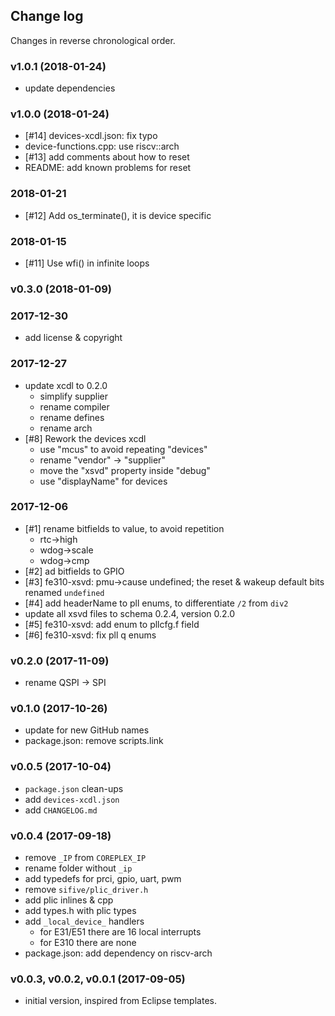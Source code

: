 ## Change log

Changes in reverse chronological order.

### v1.0.1 (2018-01-24)

* update dependencies

### v1.0.0 (2018-01-24)

* [#14] devices-xcdl.json: fix typo
* device-functions.cpp: use riscv::arch
* [#13] add comments about how to reset
* README: add known problems for reset

### 2018-01-21

* [#12] Add os_terminate(), it is device specific

### 2018-01-15

* [#11] Use wfi() in infinite loops

### v0.3.0 (2018-01-09)

### 2017-12-30

* add license & copyright

### 2017-12-27

* update xcdl to 0.2.0
  * simplify supplier
  * rename compiler
  * rename defines
  * rename arch
* [#8] Rework the devices xcdl
  * use "mcus" to avoid repeating "devices"
  * rename "vendor" -> "supplier"
  * move the "xsvd" property inside "debug"
  * use "displayName" for devices
  
### 2017-12-06

* [#1] rename bitfields to value, to avoid repetition
  * rtc->high
  * wdog->scale
  * wdog->cmp
* [#2] ad bitfields to GPIO
* [#3] fe310-xsvd: pmu->cause undefined; the reset & wakeup default bits renamed `undefined`
* [#4] add headerName to pll enums, to differentiate `/2` from `div2`
* update all xsvd files to schema 0.2.4, version 0.2.0
* [#5] fe310-xsvd: add enum to pllcfg.f field
* [#6] fe310-xsvd: fix pll q enums

### v0.2.0 (2017-11-09)

* rename QSPI -> SPI

### v0.1.0 (2017-10-26)

* update for new GitHub names
* package.json: remove scripts.link

### v0.0.5 (2017-10-04)

* `package.json` clean-ups
* add `devices-xcdl.json`
* add `CHANGELOG.md`

### v0.0.4 (2017-09-18)

* remove `_IP` from `COREPLEX_IP`
* rename folder without `_ip`
* add typedefs for prci, gpio, uart, pwm
* remove `sifive/plic_driver.h`
* add plic inlines & cpp
* add types.h with plic types
* add `_local_device_` handlers
    - for E31/E51 there are 16 local interrupts
    - for E310 there are none
* package.json: add dependency on riscv-arch

### v0.0.3, v0.0.2, v0.0.1 (2017-09-05)

* initial version, inspired from Eclipse templates.


